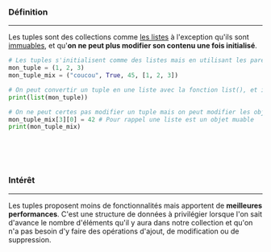 ### Définition

---

Les tuples sont des collections comme [les listes](Cours/a.%20Impératif/13.%20Les%20listes.md) à l'exception qu'ils sont [immuables](14.%20Les%20objets%20muables%20et%20immuables.md#%20Les%20objets%20immuables), et qu'**on ne peut plus modifier son contenu une fois initialisé**.

```python
# Les tuples s'initialisent comme des listes mais en utilisant les parenthèses (optionnelles mais fortement conseillées pour la lisibilité)
mon_tuple = (1, 2, 3)
mon_tuple_mix = ("coucou", True, 45, [1, 2, 3])

# On peut convertir un tuple en une liste avec la fonction list(), et inversement avec la fonction tuple()
print(list(mon_tuple))

# On ne peut certes pas modifier un tuple mais on peut modifier les objets muables qui appartiennent au tuple
mon_tuple_mix[3][0] = 42 # Pour rappel une liste est un objet muable
print(mon_tuple_mix)
```

<br>
<br>
<br>

### Intérêt

---

Les tuples proposent moins de fonctionnalités mais apportent de **meilleures performances**. C'est une structure de données à privilégier lorsque l'on sait d'avance le nombre d'éléments qu'il y aura dans notre collection et qu'on n'a pas besoin d'y faire des opérations d'ajout, de modification ou de suppression.
